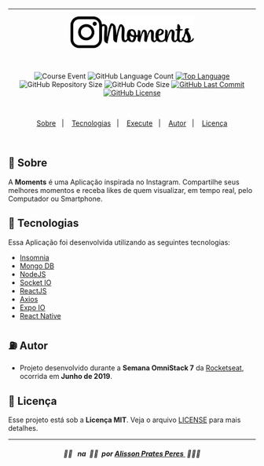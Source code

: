 ﻿___
<p align="center"> <img src="github/moments_logo.png" width="50%"></p>
<br/>
<p align="center">
<img alt="Course Event" src="https://img.shields.io/badge/omnistack-week%207-%23000000"/>
<img alt="GitHub Language Count" 		  src="https://img.shields.io/github/languages/count/alissonpratesperes/moments?color=000000"/>
<a href="https://github.com/alissonpratesperes/moments/search?l=javascript"><img alt="Top Language" src="https://img.shields.io/github/languages/top/alissonpratesperes/moments?color=000000"/></a>
<img alt="GitHub Repository Size" src="https://img.shields.io/github/repo-size/alissonpratesperes/moments?color=000000">
<img alt="GitHub Code Size" src="https://img.shields.io/github/languages/code-size/alissonpratesperes/moments?color=000000"/>
<a href="https://github.com/alissonpratesperes/moments/commits/main">
<img alt="GitHub Last Commit" src="https://img.shields.io/github/last-commit/alissonpratesperes/moments?color=000000"></a>
<a href ="https://github.com/alissonpratesperes/moments/blob/main/LICENSE"> <img alt="GitHub License" src="https://img.shields.io/badge/license-MIT-000000"/> 
</p>
<br/>
<p align="center">
<a href="#dart-sobre">Sobre</a>&nbsp;&nbsp;&nbsp;|&nbsp;&nbsp;&nbsp;
<a href="#battery-tecnologias">Tecnologias</a>&nbsp;&nbsp;&nbsp;|&nbsp;&nbsp;&nbsp;
<a href="#electric_plug-execute">Execute</a>&nbsp;&nbsp;&nbsp;|&nbsp;&nbsp;&nbsp;
<a href="#fuelpump-autor">Autor</a>&nbsp;&nbsp;&nbsp;|&nbsp;&nbsp;&nbsp;
<a href="#memo-licença">Licença</a>
</p>
<br/>



## :dart: Sobre
A **Moments** é uma Aplicação inspirada no Instagram. Compartilhe seus melhores momentos e receba likes de quem visualizar, em tempo real, pelo Computador ou Smartphone.

## :battery: Tecnologias
Essa Aplicação foi desenvolvida utilizando as seguintes tecnologias:

- <a href="https://insomnia.rest/">Insomnia</a>
- <a href="https://www.mongodb.com/">Mongo DB</a>
- <a href="https://nodejs.org/">NodeJS</a>
- <a href="https://socket.io/">Socket IO</a>
- <a href="https://reactjs.org/">ReactJS</a>
- <a href="https://axios-http.com/">Axios</a>
- <a href="https://expo.dev/">Expo IO</a>
- <a href="https://reactnative.dev/">React Native</a>



## :fuelpump: Autor

- Projeto desenvolvido durante a **Semana OmniStack 7** da <a href="https://rocketseat.com.br/">Rocketseat</a>, ocorrida em **Junho de 2019**.

## :memo: Licença

Esse projeto está sob a **Licença MIT**. Veja o arquivo [LICENSE](https://github.com/alissonpratesperes/moments/blob/main/LICENSE) para mais detalhes.

---

<h5 align="center">  ✍🏻&nbsp; &nbsp;na &nbsp;✋🏻&nbsp;  por <a href="https://github.com/alissonpratesperes"> Alisson Prates Peres </a> &nbsp;👨🏻‍💻 </h5>
